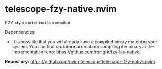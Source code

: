 # telescope-fzy-native.nvim

FZY style sorter that is compiled

Dependencies:
* It is possible that you will already have a compiled binary matching your system. You can find out information about compiling the binary at the implementation repo: <https://github.com/romgrk/fzy-lua-native>

**Repository:** <https://github.com/nvim-telescope/telescope-fzy-native.nvim> 

